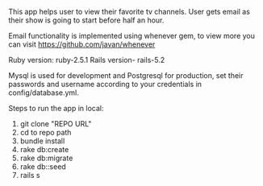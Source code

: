 This app helps user to view their favorite tv channels. User gets email as their show is going to start before half an hour.

Email functionality is implemented using whenever gem, to view more you can visit <a href="https://github.com/javan/whenever">https://github.com/javan/whenever</a>

Ruby version: ruby-2.5.1
Rails version- rails-5.2

Mysql is used for development and Postgresql for production, set their passwords and username according to your credentials in config/database.yml.

Steps to run the app in local:

1. git clone "REPO URL"
2. cd to repo path
3. bundle install
4. rake db:create
4. rake db:migrate
5. rake db::seed
6. rails s


